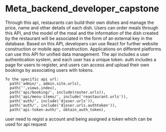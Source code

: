 # Meta_backend_developer_capstone

 Through this api, restaurants can build their own dishes and manage the price, name and other details of each dish. Users can order meals through this API, and the model of the meal and the information of the dish created by the restaurant will be associated in the form of an external key in the database. Based on this API, developers can use React for further website construction or mobile app construction. Applications on different platforms can use this API for unified data management. The api includes a user authentication system, and each user has a unique token. auth includes a page for users to register, and users can access and upload their own bookings by associating users with tokens.
 
    To the specific api url:
      path('admin/', admin.site.urls),
      path('',views.index),
      path('api/booking/', include(router.urls)),
      path('api/menu-items/', include('reastaurant.urls')),
      path('auth/', include('djoser.urls')),
      path('auth/', include('djoser.urls.authtoken')),
      path('api-token-auth/', obtain_auth_token),
    
user need to regist a account and being assigned a token which can be used for api request

